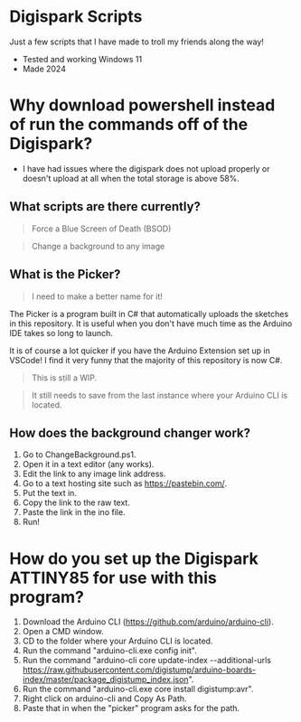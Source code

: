 # Digispark Scripts
Just a few scripts that I have made to troll my friends along the way!
- Tested and working Windows 11
- Made 2024
# Why download powershell instead of run the commands off of the Digispark?
- I have had issues where the digispark does not upload properly or doesn't upload at all when the total storage is above 58%.

## What scripts are there currently?
>Force a Blue Screen of Death (BSOD)

>Change a background to any image

## What is the Picker?
>I need to make a better name for it!

The Picker is a program built in C# that automatically uploads the sketches in this repository.
It is useful when you don't have much time as the Arduino IDE takes so long to launch.

It is of course a lot quicker if you have the Arduino Extension set up in VSCode!
I find it very funny that the majority of this repository is now C#.

>This is still a WIP.

>It still needs to save from the last instance where your Arduino CLI is located.

## How does the background changer work?
1. Go to ChangeBackground.ps1.
2. Open it in a text editor (any works).
3. Edit the link to any image link address.
4. Go to a text hosting site such as https://pastebin.com/.
5. Put the text in.
6. Copy the link to the raw text.
7. Paste the link in the ino file.
8. Run!

# How do you set up the Digispark ATTINY85 for use with this program?
1. Download the Arduino CLI (https://github.com/arduino/arduino-cli).
2. Open a CMD window.
3. CD to the folder where your Arduino CLI is located.
4. Run the command "arduino-cli.exe config init".
5. Run the command "arduino-cli core update-index --additional-urls https://raw.githubusercontent.com/digistump/arduino-boards-index/master/package_digistump_index.json".
6. Run the command "arduino-cli.exe core install digistump:avr".
7. Right click on arduino-cli and Copy As Path.
8. Paste that in when the "picker" program asks for the path.